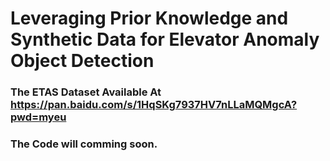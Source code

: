 # Leveraging Prior Knowledge and Synthetic Data for Elevator Anomaly Object Detection

### The ETAS Dataset Available At https://pan.baidu.com/s/1HqSKg7937HV7nLLaMQMgcA?pwd=myeu

### The Code will comming soon.
